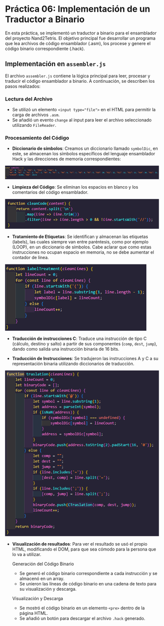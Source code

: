 # Práctica 06: Implementación de un Traductor a Binario

En esta práctica, se implementó un traductor a binario para el ensamblador del proyecto Nand2Tetris. El objetivo principal fue desarrollar un programa que lea archivos de código ensamblador (.asm), los procese y genere el código binario correspondiente (.hack).

## Implementación en `assembler.js`

El archivo `assembler.js` contiene la lógica principal para leer, procesar y traducir el código ensamblador a binario. A continuación, se describen los pasos realizados:

### Lectura del Archivo

- Se utilizó un elemento `<input type="file">` en el HTML para permitir la carga de archivos `.asm`.
- Se añadió un evento `change` al input para leer el archivo seleccionado utilizando `FileReader`.

### Procesamiento del Código

- **Diccionario de símbolos**: Creamos un diccionario llamado `symbolDic`, en este, se almacenan los símbolos específicos del lenguaje ensamblador Hack y las direcciones de memoria correspondientes:

![alt text](image-1.png)

- **Limpieza del Código**: Se eliminan los espacios en blanco y los comentarios del código ensamblador.

![alt text](image.png)

- **Tratamiento de Etiquetas**: Se identifican y almacenan las etiquetas (labels), las cuales siempre van entre paréntesis, como por ejemplo (LOOP), en un diccionario de símbolos. Cabe aclarar que como estas instrucciones no ocupan espacio en memoria, no se debe aumentar el contador de línea.

![alt text](image-2.png)

- **Traducción de instrucciones C**: Traduce una instrucción de tipo C (cálculo, destino y salto) a partir de sus componentes (`comp`, `dest`, `jump`), dando como salida una instrucción binaria de 16 bits.

- **Traducción de Instrucciones**: Se tradujeron las instrucciones A y C a su representación binaria utilizando diccionarios de traducción.

![alt text](image-3.png)

- **Visualización de resultados**: Para ver el resultado se usó el propio HTML, modificando el DOM, para que sea cómodo para la persona que lo va a utilizar.

     Generación del Código Binario

    - Se generó el código binario correspondiente a cada instrucción y se almacenó en un array.
    - Se unieron las líneas de código binario en una cadena de texto para su visualización y descarga.

     Visualización y Descarga

    - Se mostró el código binario en un elemento `<pre>` dentro de la página HTML.
    - Se añadió un botón para descargar el archivo `.hack` generado.
